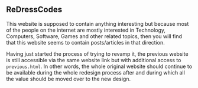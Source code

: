 
ReDressCodes
------------------

This website is supposed to contain anything interesting but because most of the people on the internet are mostly interested in Technology, Computers, Software, Games and other related topics, then you will find that this website seems to contain posts/articles in that direction.

Having just started the process of trying to revamp it, the previous website is still accessible via the same website link but with additional access to `previous.html`. In other words, the whole original website should continue to be available during the whole redesign process after and during which all the value should be moved over to the new design.
